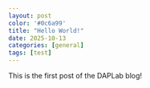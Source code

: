 ```yaml
---
layout: post
color: '#0c6a99'
title: "Hello World!"
date: 2025-10-13
categories: [general]
tags: [test]
---
```


This is the first post of the DAPLab blog!
